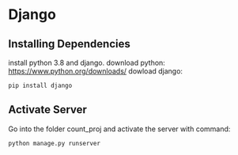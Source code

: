 # Django

## Installing Dependencies
  install python 3.8 and django.
  download python: https://www.python.org/downloads/
  dowload django:

```
pip install django
```


## Activate Server
Go into the folder count_proj and activate the server with command:
```
python manage.py runserver
```
